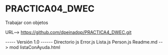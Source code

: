 # PRACTICA04_DWEC
Trabajar con objetos

URL--> https://github.com/dpeinadop/PRACTICA4_DWEC.git


----- Versión 1.0 ------
	Directorio js
		Error.js
		Lista.js
		Person.js
	Readme.md --> mod
	listaConAyuda.html
